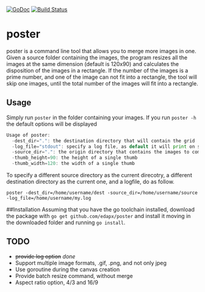 [![GoDoc](https://godoc.org/github.com/edap/poster?status.png)](https://godoc.org/github.com/edap/poster)
[![Build Status](https://drone.io/github.com/edap/poster/status.png)](https://drone.io/github.com/edap/poster/latest)

# poster
poster is a command line tool that allows you to merge more images in one.
Given a source folder containing the images, the program resizes all the images at the same dimension (default is 120x90) and calculates the disposition of the images in a rectangle. If the number of the images is a prime number, and one of the image can not fit into a rectangle, the tool will skip one images, until the total number of the images will fit into a  rectangle.

## Usage
Simply run `poster` in the folder containing your images. If you run `poster -h` the default options will be displayed

```go
Usage of poster:
  -dest_dir=".": the destination directory that will contain the grid
  -log_file="stdout": specify a log file, as default it will print on stdout
  -source_dir=".": the origin directory that contains the images to compose the grid
  -thumb_height=90: the height of a single thumb
  -thumb_width=120: the width of a single thumb
```

To specify a different source directory as the current direcotry, a different destination directory as the current one, and a logfile, do as follow.

`poster -dest_dir=/home/username/dest -source_dir=/home/username/source -log_file=/home/username/my.log` 

##Installation
Assuming that you have the go toolchain installed, download the package with `go get github.com/edapx/poster` and install it moving in the downloaded folder and running `go install`.

## TODO

* ~~provide log option~~ _done_
* Support multiple image formats, .gif, .png, and not only jpeg
* Use goroutine during the canvas creation
* Provide batch resize command, without merge
* Aspect ratio option, 4/3 and 16/9

